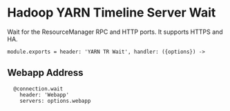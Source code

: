 
# Hadoop YARN Timeline Server Wait

Wait for the ResourceManager RPC and HTTP ports. It supports HTTPS and HA.

    module.exports = header: 'YARN TR Wait', handler: ({options}) ->

## Webapp Address

      @connection.wait
        header: 'Webapp'
        servers: options.webapp
